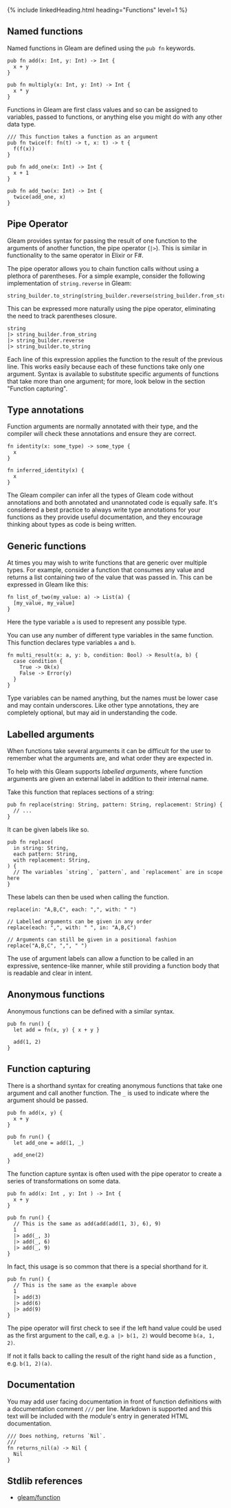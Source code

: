 {% include linkedHeading.html heading="Functions" level=1 %}

## Named functions

Named functions in Gleam are defined using the `pub fn` keywords.

```gleam
pub fn add(x: Int, y: Int) -> Int {
  x + y
}

pub fn multiply(x: Int, y: Int) -> Int {
  x * y
}
```

Functions in Gleam are first class values and so can be assigned to variables,
passed to functions, or anything else you might do with any other data type.

```gleam
/// This function takes a function as an argument
pub fn twice(f: fn(t) -> t, x: t) -> t {
  f(f(x))
}

pub fn add_one(x: Int) -> Int {
  x + 1
}

pub fn add_two(x: Int) -> Int {
  twice(add_one, x)
}
```

## Pipe Operator

Gleam provides syntax for passing the result of one function to the arguments of another function, the pipe operator (`|>`). This is similar in functionality to the same operator in Elixir or F#.

The pipe operator allows you to chain function calls without using a plethora of parentheses. For a simple example, consider the following implementation of `string.reverse` in Gleam:

```gleam
string_builder.to_string(string_builder.reverse(string_builder.from_string(string)))
```

This can be expressed more naturally using the pipe operator, eliminating the need to track parentheses closure.

```gleam
string
|> string_builder.from_string
|> string_builder.reverse
|> string_builder.to_string
```

Each line of this expression applies the function to the result of the previous line. This works easily because each of these functions take only one argument. Syntax is available to substitute specific arguments of functions that take more than one argument; for more, look below in the section "Function capturing".

## Type annotations

Function arguments are normally annotated with their type, and the
compiler will check these annotations and ensure they are correct.

```gleam
fn identity(x: some_type) -> some_type {
  x
}

fn inferred_identity(x) {
  x
}
```

The Gleam compiler can infer all the types of Gleam code without annotations
and both annotated and unannotated code is equally safe. It's considered a
best practice to always write type annotations for your functions as they
provide useful documentation, and they encourage thinking about types as code
is being written.

## Generic functions

At times you may wish to write functions that are generic over multiple types.
For example, consider a function that consumes any value and returns a list
containing two of the value that was passed in. This can be expressed in Gleam
like this:

```gleam
fn list_of_two(my_value: a) -> List(a) {
  [my_value, my_value]
}
```

Here the type variable `a` is used to represent any possible type.

You can use any number of different type variables in the same function. This
function declares type variables `a` and `b`.

```gleam
fn multi_result(x: a, y: b, condition: Bool) -> Result(a, b) {
  case condition {
    True -> Ok(x)
    False -> Error(y)
  }
}
```

Type variables can be named anything, but the names must be lower case and may
contain underscores. Like other type annotations, they are completely optional,
but may aid in understanding the code.

## Labelled arguments

When functions take several arguments it can be difficult for the user to
remember what the arguments are, and what order they are expected in.

To help with this Gleam supports _labelled arguments_, where function
arguments are given an external label in addition to their internal name.

Take this function that replaces sections of a string:

```gleam
pub fn replace(string: String, pattern: String, replacement: String) {
  // ...
}
```

It can be given labels like so.

```gleam
pub fn replace(
  in string: String,
  each pattern: String,
  with replacement: String,
) {
  // The variables `string`, `pattern`, and `replacement` are in scope here
}
```

These labels can then be used when calling the function.

```gleam
replace(in: "A,B,C", each: ",", with: " ")

// Labelled arguments can be given in any order
replace(each: ",", with: " ", in: "A,B,C")

// Arguments can still be given in a positional fashion
replace("A,B,C", ",", " ")
```

The use of argument labels can allow a function to be called in an expressive,
sentence-like manner, while still providing a function body that is readable
and clear in intent.

## Anonymous functions

Anonymous functions can be defined with a similar syntax.

```gleam
pub fn run() {
  let add = fn(x, y) { x + y }

  add(1, 2)
}
```

## Function capturing

There is a shorthand syntax for creating anonymous functions that take one
argument and call another function. The `_` is used to indicate where the
argument should be passed.

```gleam
pub fn add(x, y) {
  x + y
}

pub fn run() {
  let add_one = add(1, _)

  add_one(2)
}
```

The function capture syntax is often used with the pipe operator to create
a series of transformations on some data.

```gleam
pub fn add(x: Int , y: Int ) -> Int {
  x + y
}

pub fn run() {
  // This is the same as add(add(add(1, 3), 6), 9)
  1
  |> add(_, 3)
  |> add(_, 6)
  |> add(_, 9)
}
```

In fact, this usage is so common that there is a special shorthand for it.

```gleam
pub fn run() {
  // This is the same as the example above
  1
  |> add(3)
  |> add(6)
  |> add(9)
}
```

The pipe operator will first check to see if the left hand value could be used
as the first argument to the call, e.g. `a |> b(1, 2)` would become `b(a, 1, 2)`.

If not it falls back to calling the result of the right hand side as a function
, e.g. `b(1, 2)(a)`.

## Documentation

You may add user facing documentation in front of function definitions with a
documentation comment `///` per line. Markdown is supported and this text
will be included with the module's entry in generated HTML documentation.

```gleam
/// Does nothing, returns `Nil`.
///
fn returns_nil(a) -> Nil {
  Nil
}
```

## Stdlib references

- [gleam/function](https://hexdocs.pm/gleam_stdlib/gleam/function.html)
